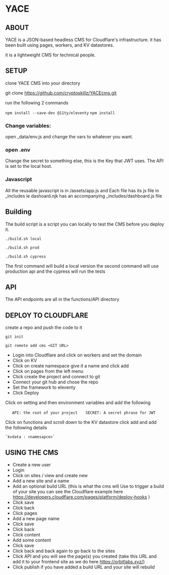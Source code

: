 # YACE


## ABOUT

YACE is a JSON-based headless CMS for Cloudflare's infrastructure.  it has been built using pages, workers, and KV datastores. 

it is a lightweight CMS for technical people.

## SETUP


clone YACE CMS into your directory

git clone https://github.com/cryptoskillz/YACEcms.git

run  the following 2 commands

`npm install --save-dev @11ty/eleventy`
`npm install `


### Change variables:

open _data/env.js and change the vars to whatever you want.

### open .env

Change the secret to something else, this is the Key that JWT uses. 
The API is set to the local host.

### Javascript

All the reusable javascript is in /assets/app.js and 
Each file has its js file in _includes ie dashoard.njk has an accompanying _includes/dashboard.js file 


## Building 

The build script is a script you can locally to test the CMS before you deploy it.

`./build.sh local`   

`./build.sh prod`

`./build.sh cypress`

The first command will build a local version the second command will use production api and the cypress will run the tests

## API

The API endpoints are all in the functions/API directory


## DEPLOY TO CLOUDFLARE 

create a repo and push the code to it

`git init`

`git remote add cms <GIT URL>`

* Login into Cloudflare and click on workers and set the domain
* Click on KV 
* Click on create namespace give it a name and click add
* Click on pages from the left menu
* Click create the project and connect to git
* Connect your git hub and chose the repo
* Set the framework to eleventy
* Click Deploy

Click on setting and then environment variables and add the following

`	API: the root of your project`
`	SECRET: A secret phrase for JWT`

Click on functions and scroll down to the KV datastore
click add and add the following details

	`kvdata : <namesapce>`


## USING THE CMS

* Create a new user 
* Login 
* Click on sites / view and create new
* Add a new site and a name
* Add an optional build URL (this is what the cms will Use to trigger a build of your site you can see the Cloudflare example here https://developers.cloudflare.com/pages/platform/deploy-hooks )
* Click save
* Click back
* Click pages
* Add a new page name
* Click save
* Click back
* Click content
* Add some content
* Click save
* Click back and back again to go back to the sites
* Click API and you will see the page(s) you created (take this URL and add it to your frontend site as we do here https://orbitlabs.xyz/)
* Click publish if you have added a build URL and your site will rebuild